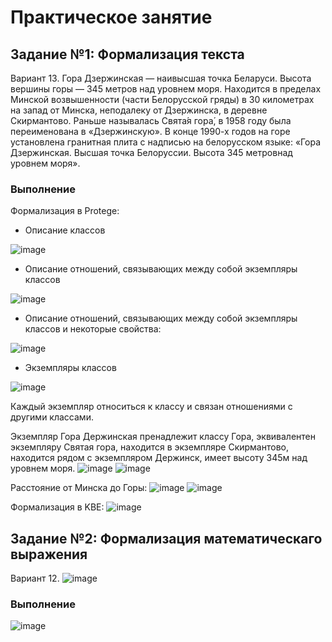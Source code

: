 # Практическое занятие
## Задание №1: Формализация текста
Вариант 13. Гора Дзержинская — наивысшая точка Беларуси. Высота вершины горы — 345 метров над
уровнем моря. Находится в пределах Минской возвышенности (части Белорусской гряды) в 30
километрах на запад от Минска, неподалеку от Дзержинска, в деревне Скирмантово. Раньше
называлась Свята́я гора́, в 1958 году была переименована в «Дзержинскую». В конце 1990-х
годов на горе установлена гранитная плита с надписью на белорусском языке: «Гора
Дзержинская. Высшая точка Белоруссии. Высота 345 метровнад уровнем моря».
### Выполнение
Формализация в Protege:
- Описание классов
 
 ![image](https://github.com/iis-32170x/RPIIS/blob/%D0%9F%D1%83%D1%88%D0%BA%D0%BE_%D0%9C/sem2/%D0%A1%D0%A0/%D0%A1%D0%BD%D0%B8%D0%BC%D0%BE%D0%BA%20%D1%8D%D0%BA%D1%80%D0%B0%D0%BD%D0%B0%20(60).png)
- Описание отношений, связывающих между собой экземпляры классов

![image](https://github.com/iis-32170x/RPIIS/blob/%D0%9F%D1%83%D1%88%D0%BA%D0%BE_%D0%9C/sem2/%D0%A1%D0%A0/%D0%A1%D0%BD%D0%B8%D0%BC%D0%BE%D0%BA%20%D1%8D%D0%BA%D1%80%D0%B0%D0%BD%D0%B0%20(61).png)
- Описание отношений, связывающих между собой экземпляры классов и некоторые свойства:

![image](https://github.com/iis-32170x/RPIIS/blob/%D0%9F%D1%83%D1%88%D0%BA%D0%BE_%D0%9C/sem2/%D0%A1%D0%A0/%D0%A1%D0%BD%D0%B8%D0%BC%D0%BE%D0%BA%20%D1%8D%D0%BA%D1%80%D0%B0%D0%BD%D0%B0%20(62).png)
- Экземпляры классов

![image](https://github.com/iis-32170x/RPIIS/blob/%D0%9F%D1%83%D1%88%D0%BA%D0%BE_%D0%9C/sem2/%D0%A1%D0%A0/%D0%A1%D0%BD%D0%B8%D0%BC%D0%BE%D0%BA%20%D1%8D%D0%BA%D1%80%D0%B0%D0%BD%D0%B0%20(63).png)

Каждый экземпляр относиться к классу и связан отношениями с другими классами.

Экземпляр Гора Держинская пренадлежит классу Гора, эквивалентен экземпляру Святая гора, находится в экземпляре Скирмантово, находится рядом с экземпляром Держинск, имеет высоту 345м над уровнем моря.
![image](https://github.com/iis-32170x/RPIIS/blob/%D0%9F%D1%83%D1%88%D0%BA%D0%BE_%D0%9C/sem2/%D0%A1%D0%A0/%D0%A1%D0%BD%D0%B8%D0%BC%D0%BE%D0%BA%20%D1%8D%D0%BA%D1%80%D0%B0%D0%BD%D0%B0%20(64).png)
![image](https://github.com/iis-32170x/RPIIS/blob/%D0%9F%D1%83%D1%88%D0%BA%D0%BE_%D0%9C/sem2/%D0%A1%D0%A0/%D0%A1%D0%BD%D0%B8%D0%BC%D0%BE%D0%BA%20%D1%8D%D0%BA%D1%80%D0%B0%D0%BD%D0%B0%20(68).png)

Расстояние от Минска до Горы:
![image](https://github.com/iis-32170x/RPIIS/blob/%D0%9F%D1%83%D1%88%D0%BA%D0%BE_%D0%9C/sem2/%D0%A1%D0%A0/%D0%A1%D0%BD%D0%B8%D0%BC%D0%BE%D0%BA%20%D1%8D%D0%BA%D1%80%D0%B0%D0%BD%D0%B0%20(69).png)
![image](https://github.com/iis-32170x/RPIIS/blob/%D0%9F%D1%83%D1%88%D0%BA%D0%BE_%D0%9C/sem2/%D0%A1%D0%A0/%D0%A1%D0%BD%D0%B8%D0%BC%D0%BE%D0%BA%20%D1%8D%D0%BA%D1%80%D0%B0%D0%BD%D0%B0%20(70).png)

Формализация в KBE:
![image](https://github.com/iis-32170x/RPIIS/blob/%D0%9F%D1%83%D1%88%D0%BA%D0%BE_%D0%9C/sem2/%D0%A1%D0%A0/%D0%A1%D0%BD%D0%B8%D0%BC%D0%BE%D0%BA%20%D1%8D%D0%BA%D1%80%D0%B0%D0%BD%D0%B0%20(65).png)


## Задание №2: Формализация математическаго выражения
Вариант 12. ![image](https://github.com/iis-32170x/RPIIS/blob/%D0%9F%D1%83%D1%88%D0%BA%D0%BE_%D0%9C/sem2/%D0%A1%D0%A0/%D0%A1%D0%BD%D0%B8%D0%BC%D0%BE%D0%BA%20%D1%8D%D0%BA%D1%80%D0%B0%D0%BD%D0%B0%20(66).png)
### Выполнение
![image](https://github.com/iis-32170x/RPIIS/blob/%D0%9F%D1%83%D1%88%D0%BA%D0%BE_%D0%9C/sem2/%D0%A1%D0%A0/%D0%A1%D0%BD%D0%B8%D0%BC%D0%BE%D0%BA%20%D1%8D%D0%BA%D1%80%D0%B0%D0%BD%D0%B0%20(67).png)
